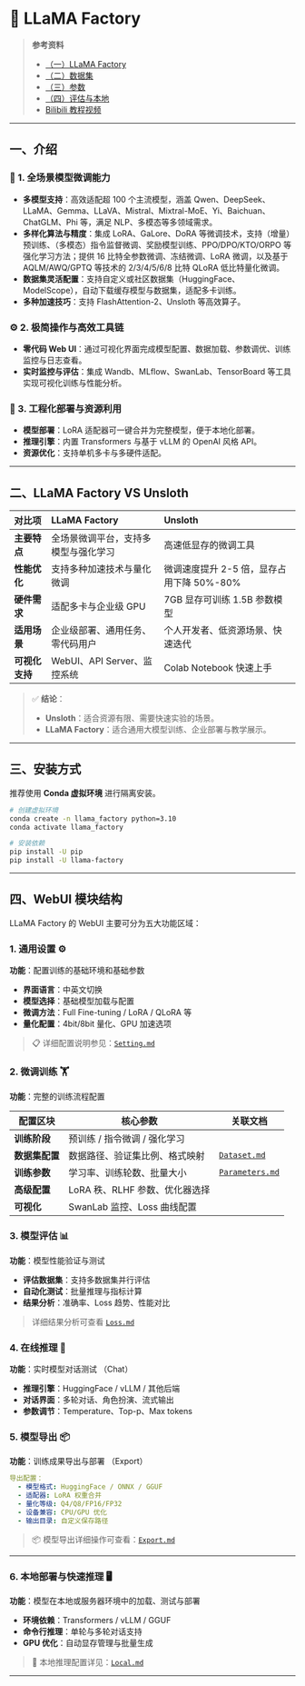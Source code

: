 # 🦙 LLaMA Factory

> **参考资料**  
> - [（一）LLaMA Factory](https://mp.weixin.qq.com/s/aQCY8873d09zFIhMhrx7Pg)
> - [（二）数据集](https://mp.weixin.qq.com/s/N8LdX3eRuaIJ-yxkpxZJ5w)
> - [（三）参数](https://mp.weixin.qq.com/s/AbyWaTaPOp9sr5mz5SOVwg)
> - [（四）评估与本地](https://mp.weixin.qq.com/s/6sNGvqLktPk6AP7kPs9JyA)
> - [Bilibili 教程视频](https://www.bilibili.com/video/BV1oTEwzcEeZ?t=0.2)
---

## 一、介绍

### 🧩 1. 全场景模型微调能力

- **多模型支持**：高效适配超 100 个主流模型，涵盖 Qwen、DeepSeek、LLaMA、Gemma、LLaVA、Mistral、Mixtral-MoE、Yi、Baichuan、ChatGLM、Phi 等，满足 NLP、多模态等多领域需求。  
- **多样化算法与精度**：集成 LoRA、GaLore、DoRA 等微调技术，支持（增量）预训练、（多模态）指令监督微调、奖励模型训练、PPO/DPO/KTO/ORPO 等强化学习方法；提供 16 比特全参数微调、冻结微调、LoRA 微调，以及基于 AQLM/AWQ/GPTQ 等技术的 2/3/4/5/6/8 比特 QLoRA 低比特量化微调。  
- **数据集灵活配置**：支持自定义或社区数据集（HuggingFace、ModelScope），自动下载缓存模型与数据集，适配多卡训练。  
- **多种加速技巧**：支持 FlashAttention-2、Unsloth 等高效算子。

### ⚙️ 2. 极简操作与高效工具链

- **零代码 Web UI**：通过可视化界面完成模型配置、数据加载、参数调优、训练监控与日志查看。  
- **实时监控与评估**：集成 Wandb、MLflow、SwanLab、TensorBoard 等工具实现可视化训练与性能分析。

### 🧱 3. 工程化部署与资源利用

- **模型部署**：LoRA 适配器可一键合并为完整模型，便于本地化部署。  
- **推理引擎**：内置 Transformers 与基于 vLLM 的 OpenAI 风格 API。  
- **资源优化**：支持单机多卡与多硬件适配。

---

## 二、LLaMA Factory VS Unsloth

| 对比项 | **LLaMA Factory** | **Unsloth** |
| :-- | :-- | :-- |
| **主要特点** | 全场景微调平台，支持多模型与强化学习 | 高速低显存的微调工具 |
| **性能优化** | 支持多种加速技术与量化微调 | 微调速度提升 2-5 倍，显存占用下降 50%-80% |
| **硬件需求** | 适配多卡与企业级 GPU | 7GB 显存可训练 1.5B 参数模型 |
| **适用场景** | 企业级部署、通用任务、零代码用户 | 个人开发者、低资源场景、快速迭代 |
| **可视化支持** | WebUI、API Server、监控系统 | Colab Notebook 快速上手 |

> ✅ **结论**：  
> - **Unsloth**：适合资源有限、需要快速实验的场景。  
> - **LLaMA Factory**：适合通用大模型训练、企业部署与教学展示。

---

## 三、安装方式

推荐使用 **Conda 虚拟环境** 进行隔离安装。

```bash
# 创建虚拟环境
conda create -n llama_factory python=3.10
conda activate llama_factory

# 安装依赖
pip install -U pip
pip install -U llama-factory
````

---
  
## 四、WebUI 模块结构

LLaMA Factory 的 WebUI 主要可分为五大功能区域：

### 1. **通用设置** ⚙️
**功能**：配置训练的基础环境和基础参数
- **界面语言**：中英文切换
- **模型选择**：基础模型加载与配置
- **微调方法**：Full Fine-tuning / LoRA / QLoRA 等
- **量化配置**：4bit/8bit 量化、GPU 加速选项

> 📋 详细配置说明参见：[`Setting.md`](./docs/Setting.md)

### 2. **微调训练** 🏋️
**功能**：完整的训练流程配置

| 配置区块 | 核心参数 | 关联文档 |
|---------|----------|----------|
| **训练阶段** | 预训练 / 指令微调 / 强化学习 | |
| **数据集配置** | 数据路径、验证集比例、格式映射 | [`Dataset.md`](./docs/Dataset.md) |
| **训练参数** | 学习率、训练轮数、批量大小 | [`Parameters.md`](./docs/Parameters.md) |
| **高级配置** | LoRA 秩、RLHF 参数、优化器选择 | |
| **可视化** | SwanLab 监控、Loss 曲线配置 | |

### 3. **模型评估** 📊
**功能**：模型性能验证与测试
- **评估数据集**：支持多数据集并行评估
- **自动化测试**：批量推理与指标计算
- **结果分析**：准确率、Loss 趋势、性能对比
> 详细结果分析可查看  [`Loss.md`](./docs/Loss.md)

### 4. **在线推理** 💬
**功能**：实时模型对话测试 （Chat）
- **推理引擎**：HuggingFace / vLLM / 其他后端
- **对话界面**：多轮对话、角色扮演、流式输出
- **参数调节**：Temperature、Top-p、Max tokens

### 5. **模型导出** 📦
**功能**：训练成果导出与部署 （Export）
```yaml
导出配置：
  - 模型格式: HuggingFace / ONNX / GGUF
  - 适配器: LoRA 权重合并
  - 量化等级: Q4/Q8/FP16/FP32
  - 设备兼容: CPU/GPU 优化
  - 输出目录: 自定义保存路径
```

> 📦 模型导出详细操作可查看：[`Export.md`](./docs/Export.md)

---

### 6. **本地部署与快速推理** 🖥️

**功能**：模型在本地或服务器环境中的加载、测试与部署

* **环境依赖**：Transformers / vLLM / GGUF
* **命令行推理**：单轮与多轮对话支持
* **GPU 优化**：自动显存管理与批量生成

> 🚀 本地推理配置详见：[`Local.md`](./docs/Local.md)

---
